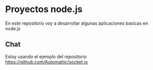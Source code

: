 # Proyectos node.js

En este repositorio voy a desarrollar algunas aplicaciones basicas en node.js

## Chat
Estoy usando el ejemplo del repositorio https://github.com/Automattic/socket.io